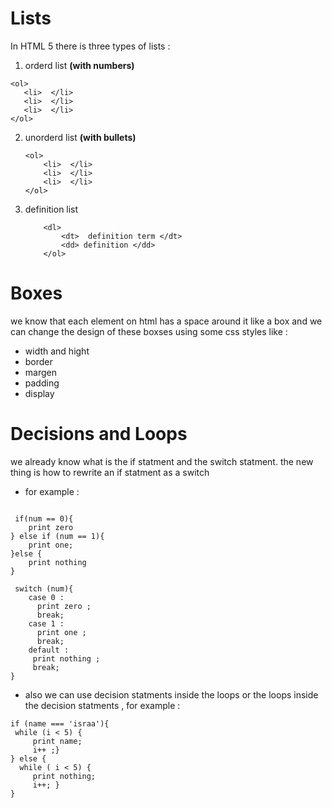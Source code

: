 # Lists 
In HTML 5 there is three types of lists :
1. orderd list **(with numbers)**
  ```
  <ol> 
     <li>  </li>
     <li>  </li>
     <li>  </li>
  </ol>
  ```
2. unorderd list **(with bullets)**
    ```
    <ol> 
        <li>  </li>
        <li>  </li>
        <li>  </li>
    </ol>
    ```
3. definition list 
    ```
        <dl> 
            <dt>  definition term </dt>
            <dd> definition </dd>
        </ol>
    ```

# Boxes 
we know that each element on html has a space around it like a box and we can change the design of these boxses using some css styles like :
- width and hight
- border 
- margen 
- padding 
- display 


# Decisions and Loops
we already know what is the if statment and the switch statment. 
the new thing is how to rewrite an if statment as a switch    
+ for example :

```

 if(num == 0){
    print zero 
} else if (num == 1){
    print one;
}else {
    print nothing 
}

```

```
 switch (num){
    case 0 :
      print zero ;
      break;
    case 1 :
      print one ;
      break; 
    default :
     print nothing ;
     break;
}

```

+ also we can use decision statments inside the loops or the loops inside the decision statments , for example :

```
if (name === 'israa'){
 while (i < 5) { 
     print name;
     i++ ;}
} else { 
  while ( i < 5) { 
     print nothing;
     i++; }
}
```
  
 